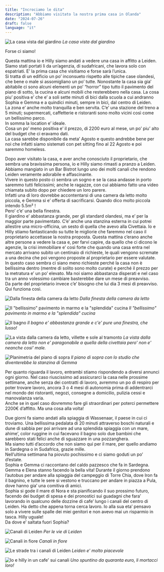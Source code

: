 ```yaml
---
title: "Incrociamo le dita"
description: "Abbiamo visitato la nostra prima casa in Olanda"
date: "2024-07-26"
draft: false
language: "it"
---
```


![La casa vista dal giardino](../../../../assets/images/post-21/pic-1.jpg)
_La casa vista dal giardino_

Forse ci siamo!

Questa mattina io e Hilly siamo andati a vedere una casa in affitto a Leiden. Siamo stati portati lì da un’agenzia, di sudafricani, che lavora solo con espatriati. E’ la prima casa che visitiamo e forse sarà l’unica.\
Si tratta di un edificio un po’ inconsueto rispetto alle tipiche case olandesi, che bene o male si assomigliano un po’ tutte. Nonostante la casa sia gia’ abitabile ci sono alcuni elementi un po’ “horror” tipo tutto il pavimento del piano di sotto, la cucina e alcuni mobili che resterebbero nella casa. La cosa piu’ positiva e’ che e’ a soli sette minuti di bici dalla scuola a cui andranno Sophia e Gemma e a quindici minuti, sempre in bici, dal centro di Leiden.\
La zona e’ anche molto tranquilla e ben servita. C’e’ una stazione del treno a 5 minuti; supermercati, caffetterie e ristoranti sono molto vicini così come un bellissimo parco.\
In somma la location e’ ideale.\
Cosa un po’ meno positiva e’ il prezzo, di 2200 euro al mese, un po’ piu’ alto del budget che ci eravamo dati.\
La casa sarebbe disponibile da meta’ Agosto e questo andrebbe bene per noi che infatti siamo sistemati con pet sitting fino al 22 Agosto e poi saremmo homeless.

Dopo aver visitato la casa, e aver anche conosciuto il proprietario, che sembra una bravissima persona, io e Hilly siamo rimasti a pranzo a Leiden. Abbiamo mangiato in un Bar Bistrot lungo uno dei molti canali che rendono Leiden veramente adorabile e affascinante.\
Vivere in questo posto ci sembra un sogno e se la casa andasse in porto saremmo tutti felicissimi; anche le ragazze, con cui abbiamo fatto una video chiamata subito dopo per chiedere un loro parere.\
Infatti una di loro dovrebbe accontentarsi di una camera da letto molto piccola, e Gemma si e’ offerta di sacrificarsi. Quando dico molto piccola intendo 5.5m² !\
Pero’ c’e’ una bella finestra.\
Il giardino e’ abbastanza grande, per gli standard olandesi, ma e’ per la maggior parte pavimentato.
C’e’ anche una stanzina esterna in cui potrei allestire una micro-officina, un sesto di quella che avevo alla Civettaia.
Io e Hilly stiamo fantasticando su tutte le migliorie che faremmo nel caso il proprietario accettasse la nostra proposta.
Questa mattina c’erano anche altre persone a vedere la casa e, per farvi capire, da quello che ci dicono le agenzie, la crisi immobiliare e’ così forte che quando una casa entra nel mercato arrivano subito un centinaio di richieste, le quali vengono scremate a una decina che poi vengono proposte al proprietario per essere valutate. In questo caso sembra ci siano meno richieste perché la casa non è bellissima dentro (mentre di solito sono molto curate) e perché il prezzo per la metratura e’ un po’ elevato. Ma noi siamo abbastanza disperati e nel caso tra un anno volessimo cambiare basterebbe dare un mese di preavviso.\
Da parte del proprietario invece c’e’ bisogno che lui dia 3 mesi di preavviso. Qui funziona così.

![Dalla finesta della camera da letto](../../../../assets/images/post-21/pic-2.jpg)
_Dalla finesta della camera da letto_

![Il "bellissimo" pavimento in marmo e la "splendida" cucina](../../../../assets/images/post-21/pic-3.jpg)
_Il "bellissimo" pavimento in marmo e la "splendida" cucina_

![Il bagno](../../../../assets/images/post-21/pic-4.jpg)
_Il bagno e' abbastanza grande e c'e' pure una finestra, che lusso!_

![La vista dalla camera da letto, villette e sole al tramonto](../../../../assets/images/post-21/pic-5.jpg)
_La vista dalla camera da letto non e' paragonabile a quella della civettaia pero' non e' neanche cosi' male._

![Planimetria del piano di sopra](../../../../assets/images/post-21/pic-6.jpg)
_Il piano di sopra con lo studio che diventerebbe la stanzina di Gemma_

Per quanto riguarda il lavoro, entrambi stiamo rispondendo a diversi annunci ogni giorno.
Nel caso riuscissimo ad assicurarci la casa nelle prossime settimane, anche senza dei contratti di lavoro, avremmo un po di respiro per poter trovare lavoro, ancora 3 o 4 mesi di autonomia prima di addentrarci nel mondo dei ristoranti, negozi, consegne a domicilio, pulizia cessi e manovalanza varia.\
Anche se in quel caso dovremmo fare gli straordinari per poterci permettere 2200€ d’affitto. Ma una cosa alla volta!

Due giorni fa siamo andati alla spiaggia di Wassenaar, il paese in cui ci troviamo. Una bellissima pedalata di 20 minuti attraverso boschi naturali e dune di sabbia per poi arrivare ad una splendida spiaggia con un mare, ahime’, color ruggine in cui facevano il bagno solo due bambini che sarebbero stati felici anche di sguazzare in una pozzanghera.\
Ma siamo tutti d’accordo che non siamo qui per il mare, per quello andiamo in Sardegna o in Sudafrica, grazie mille.\
Nell’ultima settimana ha piovuto pochissimo e ci siamo goduti un po’ d’estate.\
Sophia e Gemma ci raccontano del caldo pazzesco che fa in Sardegna. Gemma e Elena stanno facendo la bella vita! Durante il giorno prendono l’autobus per andare alla spiaggia del campeggio di Torre Chia, dove Iron fa il bagnino, e tutte le sere si vestono e truccano per andare in piazza a Pula, dove hanno gia’ una comitiva di amici.\
Sophia si gode il mare di Nora e sta pianificando il suo prossimo futuro, facendo dei budget di spesa e dei pronostici sui guadagni che fara’ lavorando in qualcuno delle dozzine di cafe’ lungo i canali del centro di Leiden. Ha detto che appena torna cerca lavoro. Io alla sua eta’ pensavo solo a vivere sulle spalle dei miei genitori e non avevo mai un risparmio in tasca. Hilly uguale!\
Da dove e’ saltata fuori Sophia?

![Canali di Leiden](../../../../assets/images/post-21/pic-7.jpg)
_Per le vie di Leiden_

![Canali in fiore](../../../../assets/images/post-21/pic-8.jpg)
_Canali in fiore_

![Le strade tra i canali di Leiden](../../../../assets/images/post-21/pic-9.jpg)
_Leiden e' molto piacevole_

![Io e hilly in un cafe' sui canali](../../../../assets/images/post-21/pic-10.jpg)
_Uno spuntino da quaranta euro, li mortacci loro!_

